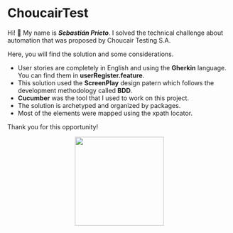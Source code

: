 # ChoucairTest
Hi! :raising_hand: My name is ***Sebastián Prieto***. I solved the technical challenge about automation that was proposed by Choucair Testing S.A.

Here, you will find the solution and some considerations.
- User stories are completely in English and using the **Gherkin** language. You can find them in **userRegister.feature**.
- This solution used the **ScreenPlay** design patern which follows the development methodology called **BDD**.
- **Cucumber** was the tool that I used to work on this project.
- The solution is archetyped and organized by packages.
- Most of the elements were mapped using the xpath locator.

Thank you for this opportunity! 
<div align = "center">
  <img src="https://i.imgur.com/7buqxQ4.png" width="200" height="200"  />
</div>

